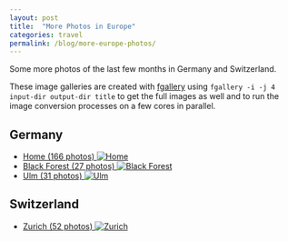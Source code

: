 ```yaml
---
layout: post
title:  "More Photos in Europe"
categories: travel
permalink: /blog/more-europe-photos/
---
```


Some more photos of the last few months in Germany and Switzerland.

These image galleries are created with
[fgallery](https://github.com/wavexx/fgallery) using `fgallery -i -j 4
input-dir output-dir title` to get the full images as well and to run the image
conversion processes on a few cores in parallel.

<!--more-->
## Germany
- [Home (166 photos) ![Home](//photos.hookrace.net/germany/home/preview.jpg)](//photos.hookrace.net/germany/home/)
- [Black Forest (27 photos) ![Black Forest](//photos.hookrace.net/germany/blackforest/preview.jpg)](//photos.hookrace.net/germany/blackforest/)
- [Ulm (31 photos) ![Ulm](//photos.hookrace.net/germany/ulm/preview.jpg)](//photos.hookrace.net/germany/ulm/)

## Switzerland
- [Zurich (52 photos) ![Zurich](//photos.hookrace.net/switzerland/zurich/preview.jpg)](//photos.hookrace.net/switzerland/zurich/)
